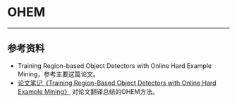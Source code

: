 # OHEM

---
## 参考资料
- Training Region-based Object Detectors with Online Hard Example Mining，参考主要这篇论文。
- [论文笔记《Training Region-Based Object Detectors with Online Hard Example Mining》](http://www.xzhewei.com/Note-%E7%AC%94%E8%AE%B0/Object-Detection/Note-Training-Region-Based-Object-Detectors-with-Online-Hard-Example-Mining/) 对论文翻译总结的OHEM方法。
